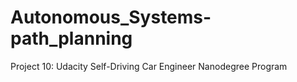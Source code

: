 # Autonomous_Systems-path_planning
Project 10: Udacity Self-Driving Car Engineer Nanodegree Program
